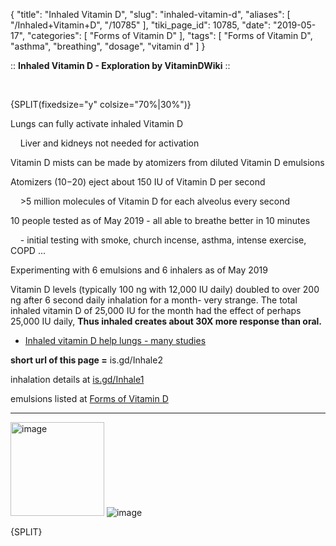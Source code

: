 {
    "title": "Inhaled Vitamin D",
    "slug": "inhaled-vitamin-d",
    "aliases": [
        "/Inhaled+Vitamin+D",
        "/10785"
    ],
    "tiki_page_id": 10785,
    "date": "2019-05-17",
    "categories": [
        "Forms of Vitamin D"
    ],
    "tags": [
        "Forms of Vitamin D",
        "asthma",
        "breathing",
        "dosage",
        "vitamin d"
    ]
}


:: **Inhaled Vitamin D - Exploration by VitaminDWiki** ::

&nbsp;

{SPLIT(fixedsize="y" colsize="70%|30%")}

Lungs can fully activate inhaled Vitamin D

&nbsp; &nbsp; Liver and kidneys not needed for activation

Vitamin D mists can be made by atomizers from diluted Vitamin D emulsions

Atomizers ($10-$20)  eject about 150 IU of Vitamin D per second

&nbsp; &nbsp; >5 million molecules of Vitamin D for each alveolus every second 

10 people tested as of May 2019 - all able to breathe better in 10 minutes 

&nbsp; &nbsp;   - initial testing with smoke, church incense, asthma, intense exercise, COPD ... 

Experimenting with 6 emulsions and 6 inhalers as of May 2019

Vitamin D levels (typically 100 ng with 12,000 IU daily) doubled to over 200 ng after 6 second daily inhalation for a month- very strange. The total inhaled vitamin D of 25,000 IU for the month had the effect of perhaps 25,000 IU daily,   **Thus inhaled creates about 30X more response than oral.** 

* [Inhaled vitamin D help lungs - many studies](/posts/inhaled-vitamin-d-help-lungs-many-studies)

 **short url of this page =**  is.gd/Inhale2 

inhalation details at [is.gd/Inhale1](/posts/inhaled-vitamin-d-help-lungs-many-studies)

emulsions listed at [Forms of Vitamin D](/categories/forms-of-vitamin-d)

---

<img src="https://d1bk1kqxc0sym.cloudfront.net/attachments/jpeg/inhaler.jpg" alt="image" width="150">

<img src="https://d1bk1kqxc0sym.cloudfront.net/attachments/jpeg/6-emulsions.jpg" alt="image">

{SPLIT}
